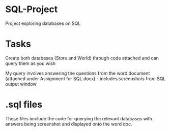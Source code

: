 # SQL-Project
Project exploring databases on SQL

# Tasks

Create both databases (Store and World) through code attached and can query them as you wish

My query involves answering the questions from the word document (attached under Assignment for SQL.docx) - includes screenshots from SQL output window

# .sql files

These files imclude the code for querying the relevant databases with answers being screenshot and displayed onto the word doc. 
